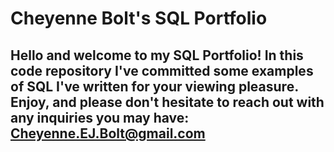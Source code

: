 # Cheyenne Bolt's SQL Portfolio

## Hello and welcome to my SQL Portfolio! In this code repository I've committed some examples of SQL I've written for your viewing pleasure. Enjoy, and please don't hesitate to reach out with any inquiries you may have: Cheyenne.EJ.Bolt@gmail.com
